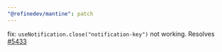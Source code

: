```yaml
---
"@refinedev/mantine": patch
---
```


fix: `useNotification.close("notification-key")` not working. Resolves [#5433](https://github.com/refinedev/refine/issues/5433)
